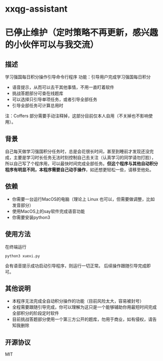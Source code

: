 # xxqg-assistant

# 已停止维护（定时策略不再更新，感兴趣的小伙伴可以与我交流）

## 描述

学习强国每日积分操作引导命令行程序
功能：引导用户完成学习强国每日积分
- 语音提示，从而可以去干其他事情，不用一直盯着软件
- 挑战答题部分可查在线题库
- 可以选择只引导单项任务，或者引导全部任务
- 引导全部任务可计算总用时

注：Coffers 部分需要手动注释掉，这部分目前仅本人自用（不关掉也不影响使用）。

## 背景

自己每天做学习强国积分任务时，总是会花很长时间，甚至到睡前才发现还没完成，主要是学习时长任务无法时刻控制自己去关注（认真学习的同学请勿打脸），所以自己写了个程序用，可以最快时间完成全部任务。**但这个程序与其他自动积分程序有明显不同，本程序需要自己动手操作**，如还想更轻松一些，请移至他处。

## 依赖

- 你需要一台运行MacOS的电脑（理论上 Linux 也可以，但需要做调整，比如发音部分）
- 使用MacOS上的say软件完成语音功能
- 你需要安装python3

## 使用方法

在终端运行
```
python3 xuexi.py
```
会有语音提示成功启动引导程序，则运行一切正常。
后续操作跟随引导完成即可。

## 其他说明

- 本程序无法完成全自动积分操作的功能（目前风险太大，容易被封号）
- 全程需要跟随引导完成，你可以理解为这只是一个能够辅助你用最短时间完成全部积分的阶段定时软件
- 目前挑战答题部分使用一个第三方公开的题库，勿用于商业，如有侵权，请告知我删除

## 开源协议
MIT
